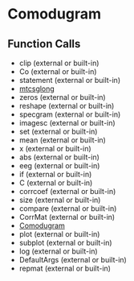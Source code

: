 # Comodugram

## Function Calls
- clip (external or built-in)
- Co (external or built-in)
- statement  (external or built-in)
- [mtcsglong](mtcsglong.md)
- zeros (external or built-in)
- reshape (external or built-in)
- specgram (external or built-in)
- imagesc (external or built-in)
- set (external or built-in)
- mean (external or built-in)
- x (external or built-in)
- abs (external or built-in)
- eeg (external or built-in)
- if  (external or built-in)
- C (external or built-in)
- corrcoef (external or built-in)
- size (external or built-in)
- compare  (external or built-in)
- CorrMat (external or built-in)
- [Comodugram](Comodugram.md)
- plot (external or built-in)
- subplot (external or built-in)
- log (external or built-in)
- DefaultArgs (external or built-in)
- repmat (external or built-in)
